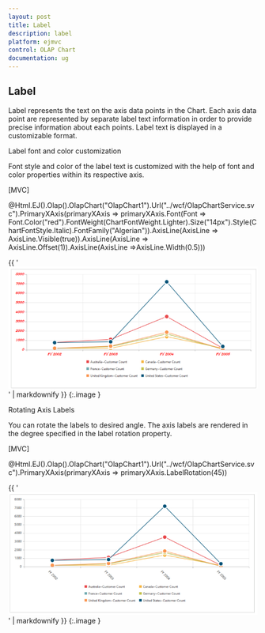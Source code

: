 ```yaml
---
layout: post
title: Label
description: label
platform: ejmvc
control: OLAP Chart
documentation: ug
---
```


## Label

Label represents the text on the axis data points in the Chart. Each axis data point are represented by separate label text information in order to provide precise information about each points. Label text is displayed in a customizable format.

Label font and color customization 

Font style and color of the label text is customized with the help of font and color properties within its respective axis.





[MVC]

@Html.EJ().Olap().OlapChart("OlapChart1").Url("../wcf/OlapChartService.svc").PrimaryXAxis(primaryXAxis => primaryXAxis.Font(Font => Font.Color("red").FontWeight(ChartFontWeight.Lighter).Size("14px").Style(ChartFontStyle.Italic).FontFamily("Algerian")).AxisLine(AxisLine => AxisLine.Visible(true)).AxisLine(AxisLine => AxisLine.Offset(1)).AxisLine(AxisLine =>AxisLine.Width(0.5)))





{{ '![C:/Users/Tamilarasu .M/Pictures/document/Chart/Label font-color.png](Label_images/Label_img1.png)' | markdownify }}
{:.image }


Rotating Axis Labels

You can rotate the labels to desired angle. The axis labels are rendered in the degree specified in the label rotation property.



[MVC]

@Html.EJ().Olap().OlapChart("OlapChart1").Url("../wcf/OlapChartService.svc").PrimaryXAxis(primaryXAxis => primaryXAxis.LabelRotation(45))





{{ '![C:/Users/Tamilarasu .M/Pictures/document/Chart/lable rotation.png](Label_images/Label_img2.png)' | markdownify }}
{:.image }


